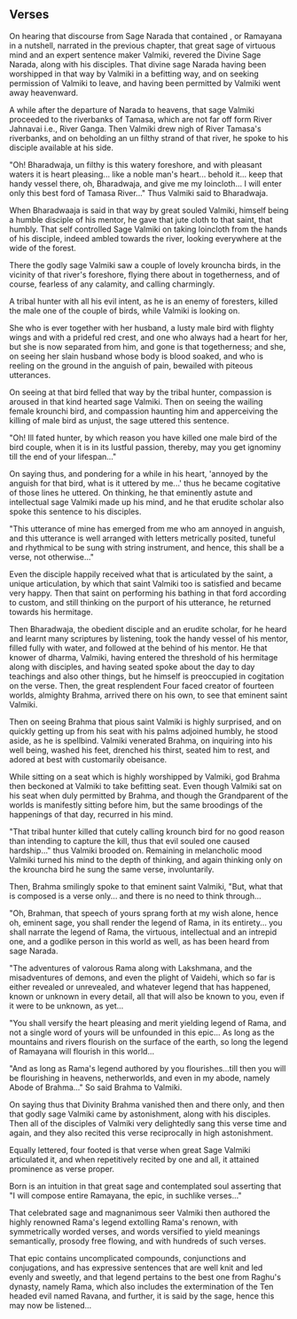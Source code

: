 ## Verses

On hearing that discourse from Sage Narada that contained , or Ramayana in a nutshell, narrated in the previous chapter, that great sage of virtuous mind and an expert sentence maker Valmiki, revered the Divine Sage Narada, along with his disciples. That divine sage Narada having been worshipped in that way by Valmiki in a befitting way, and on seeking permission of Valmiki to leave, and having been permitted by Valmiki went away heavenward.

A while after the departure of Narada to heavens, that sage Valmiki proceeded to the riverbanks of Tamasa, which are not far off form River Jahnavai i.e., River Ganga. Then Valmiki drew nigh of River Tamasa's riverbanks, and on beholding an un filthy strand of that river, he spoke to his disciple available at his side.

"Oh! Bharadwaja, un filthy is this watery foreshore, and with pleasant waters it is heart pleasing... like a noble man's heart... behold it... keep that handy vessel there, oh, Bharadwaja, and give me my loincloth... I will enter only this best ford of Tamasa River..." Thus Valmiki said to Bharadwaja.

When Bharadwaaja is said in that way by great souled Valmiki, himself being a humble disciple of his mentor, he gave that jute cloth to that saint, that humbly. That self controlled Sage Valmiki on taking loincloth from the hands of his disciple, indeed ambled towards the river, looking everywhere at the wide of the forest.

There the godly sage Valmiki saw a couple of lovely krouncha birds, in the vicinity of that river's foreshore, flying there about in togetherness, and of course, fearless of any calamity, and calling charmingly.

A tribal hunter with all his evil intent, as he is an enemy of foresters, killed the male one of the couple of birds, while Valmiki is looking on.

She who is ever together with her husband, a lusty male bird with flighty wings and with a prideful red crest, and one who always had a heart for her, but she is now separated from him, and gone is that togetherness; and she, on seeing her slain husband whose body is blood soaked, and who is reeling on the ground in the anguish of pain, bewailed with piteous utterances.

On seeing at that bird felled that way by the tribal hunter, compassion is aroused in that kind hearted sage Valmiki. Then on seeing the wailing female krounchi bird, and compassion haunting him and apperceiving the killing of male bird as unjust, the sage uttered this sentence.

"Oh! Ill fated hunter, by which reason you have killed one male bird of the bird couple, when it is in its lustful passion, thereby, may you get ignominy till the end of your lifespan..."

On saying thus, and pondering for a while in his heart, 'annoyed by the anguish for that bird, what is it uttered by me...' thus he became cogitative of those lines he uttered. On thinking, he that eminently astute and intellectual sage Valmiki made up his mind, and he that erudite scholar also spoke this sentence to his disciples.

"This utterance of mine has emerged from me who am annoyed in anguish, and this utterance is well arranged with letters metrically posited, tuneful and rhythmical to be sung with string instrument, and hence, this shall be a verse, not otherwise..."

Even the disciple happily received what that is articulated by the saint, a unique articulation, by which that saint Valmiki too is satisfied and became very happy. Then that saint on performing his bathing in that ford according to custom, and still thinking on the purport of his utterance, he returned towards his hermitage.

Then Bharadwaja, the obedient disciple and an erudite scholar, for he heard and learnt many scriptures by listening, took the handy vessel of his mentor, filled fully with water, and followed at the behind of his mentor. He that knower of dharma, Valmiki, having entered the threshold of his hermitage along with disciples, and having seated spoke about the day to day teachings and also other things, but he himself is preoccupied in cogitation on the verse. Then, the great resplendent Four faced creator of fourteen worlds, almighty Brahma, arrived there on his own, to see that eminent saint Valmiki.

Then on seeing Brahma that pious saint Valmiki is highly surprised, and on quickly getting up from his seat with his palms adjoined humbly, he stood aside, as he is spellbind. Valmiki venerated Brahma, on inquiring into his well being, washed his feet, drenched his thirst, seated him to rest, and adored at best with customarily obeisance.

While sitting on a seat which is highly worshipped by Valmiki, god Brahma then beckoned at Valmiki to take befitting seat. Even though Valmiki sat on his seat when duly permitted by Brahma, and though the Grandparent of the worlds is manifestly sitting before him, but the same broodings of the happenings of that day, recurred in his mind.

"That tribal hunter killed that cutely calling krounch bird for no good reason than intending to capture the kill, thus that evil souled one caused hardship..." thus Valmiki brooded on. Remaining in melancholic mood Valmiki turned his mind to the depth of thinking, and again thinking only on the krouncha bird he sung the same verse, involuntarily.

Then, Brahma smilingly spoke to that eminent saint Valmiki, "But, what that is composed is a verse only... and there is no need to think through...

"Oh, Brahman, that speech of yours sprang forth at my wish alone, hence oh, eminent sage, you shall render the legend of Rama, in its entirety... you shall narrate the legend of Rama, the virtuous, intellectual and an intrepid one, and a godlike person in this world as well, as has been heard from sage Narada.

"The adventures of valorous Rama along with Lakshmana, and the misadventures of demons, and even the plight of Vaidehi, which so far is either revealed or unrevealed, and whatever legend that has happened, known or unknown in every detail, all that will also be known to you, even if it were to be unknown, as yet...

"You shall versify the heart pleasing and merit yielding legend of Rama, and not a single word of yours will be unfounded in this epic... As long as the mountains and rivers flourish on the surface of the earth, so long the legend of Ramayana will flourish in this world...

"And as long as Rama's legend authored by you flourishes...till then you will be flourishing in heavens, netherworlds, and even in my abode, namely Abode of Brahma..." So said Brahma to Valmiki.

On saying thus that Divinity Brahma vanished then and there only, and then that godly sage Valmiki came by astonishment, along with his disciples. Then all of the disciples of Valmiki very delightedly sang this verse time and again, and they also recited this verse reciprocally in high astonishment.

Equally lettered, four footed is that verse when great Sage Valmiki articulated it, and when repetitively recited by one and all, it attained prominence as verse proper.

Born is an intuition in that great sage and contemplated soul asserting that "I will compose entire Ramayana, the epic, in suchlike verses..."

That celebrated sage and magnanimous seer Valmiki then authored the highly renowned Rama's legend extolling Rama's renown, with symmetrically worded verses, and words versified to yield meanings semantically, prosody free flowing, and with hundreds of such verses.

That epic contains uncomplicated compounds, conjunctions and conjugations, and has expressive sentences that are well knit and led evenly and sweetly, and that legend pertains to the best one from Raghu's dynasty, namely Rama, which also includes the extermination of the Ten headed evil named Ravana, and further, it is said by the sage, hence this may now be listened…
